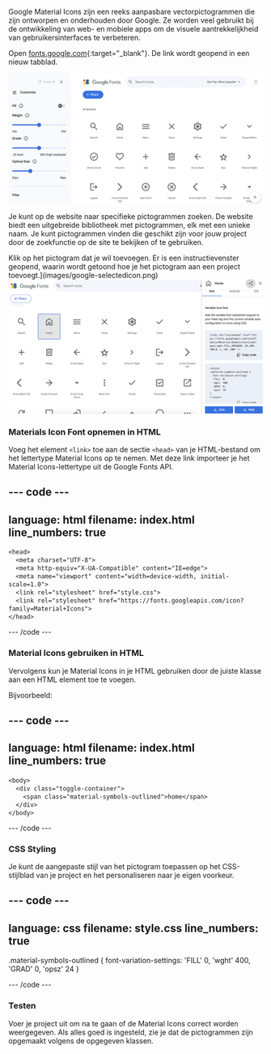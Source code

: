 Google Material Icons zijn een reeks aanpasbare vectorpictogrammen die zijn ontworpen en onderhouden door Google. Ze worden veel gebruikt bij de ontwikkeling van web- en mobiele apps om de visuele aantrekkelijkheid van gebruikersinterfaces te verbeteren.

Open [fonts.google.com](https://fonts.google.com/icons/){:target="_blank"}. De link wordt geopend in een nieuw tabblad.

![De Google Fonts-pictogrammen pagina met verschillende pictogrammen en de zoekbalk die wordt weergegeven.](images/google-icons.png)

Je kunt op de website naar specifieke pictogrammen zoeken. De website biedt een uitgebreide bibliotheek met pictogrammen, elk met een unieke naam. Je kunt pictogrammen vinden die geschikt zijn voor jouw project door de zoekfunctie op de site te bekijken of te gebruiken.

Klik op het pictogram dat je wil toevoegen. Er is een instructievenster geopend, waarin wordt getoond hoe je het pictogram aan een project toevoegt.](images/google-selectedicon.png) ![De Google Fonts pictogrammen pagina met het home icoon geselecteerd. Er is een instructievenster geopend, waarin wordt getoond hoe je het pictogram aan een project toevoegt.](images/google-selectedicon.png)

### Materials Icon Font opnemen in HTML

Voeg het element `<link>` toe aan de sectie `<head>` van je HTML-bestand om het lettertype Material Icons op te nemen. Met deze link importeer je het Material Icons-lettertype uit de Google Fonts API.

## --- code ---

language: html
filename: index.html
line_numbers: true
-------------------------------------------------------

```
<head>
  <meta charset="UTF-8">
  <meta http-equiv="X-UA-Compatible" content="IE=edge">
  <meta name="viewport" content="width=device-width, initial-scale=1.0">
  <link rel="stylesheet" href="style.css">
  <link rel="stylesheet" href="https://fonts.googleapis.com/icon?family=Material+Icons">
</head>
```

\--- /code ---

### Material Icons gebruiken in HTML

Vervolgens kun je Material Icons in je HTML gebruiken door de juiste klasse aan een HTML element toe te voegen.

Bijvoorbeeld:

## --- code ---

language: html
filename: index.html
line_numbers: true
-------------------------------------------------------

```
<body>
  <div class="toggle-container">
    <span class="material-symbols-outlined">home</span>
  </div>
</body>
```

\--- /code ---

### CSS Styling

Je kunt de aangepaste stijl van het pictogram toepassen op het CSS-stijlblad van je project en het personaliseren naar je eigen voorkeur.

## --- code ---

language: css
filename: style.css
line_numbers: true
-------------------------------------------------------

.material-symbols-outlined {
font-variation-settings:
'FILL' 0,
'wght' 400,
'GRAD' 0,
'opsz' 24
}

\--- /code ---

### Testen

Voer je project uit om na te gaan of de Material Icons correct worden weergegeven. Als alles goed is ingesteld, zie je dat de pictogrammen zijn opgemaakt volgens de opgegeven klassen.
